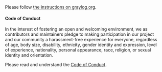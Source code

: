 Please follow [the instructions on graylog.org](https://www.graylog.org/contributing-to-graylog/).

#### Code of Conduct

In the interest of fostering an open and welcoming environment, we as
contributors and maintainers pledge to making participation in our project and
our community a harassment-free experience for everyone, regardless of age, body
size, disability, ethnicity, gender identity and expression, level of experience,
nationality, personal appearance, race, religion, or sexual identity and
orientation.

Please read and understand the [Code of Conduct](https://github.com/Graylog2/graylog-plugin-threatintel/blob/master/CODE_OF_CONDUCT.md).
